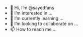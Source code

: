 - 👋 Hi, I’m @sayedfans
- 👀 I’m interested in ...
- 🌱 I’m currently learning ...
- 💞️ I’m looking to collaborate on ...
- 📫 How to reach me ...

<!---
sayedfans/sayedfans is a ✨ special ✨ repository because its `README.md` (this file) appears on your GitHub profile.
You can click the Preview link to take a look at your changes.
--->
